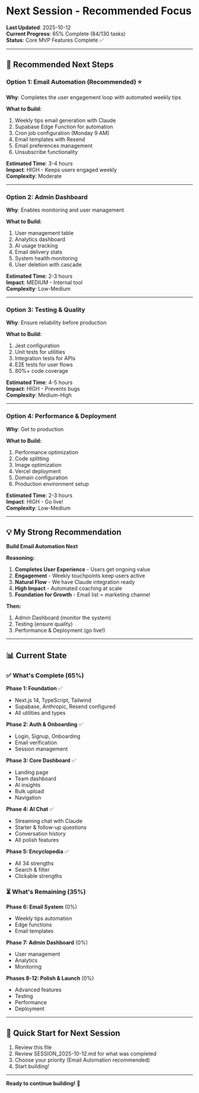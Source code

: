 # Next Session - Recommended Focus

**Last Updated**: 2025-10-12  
**Current Progress**: 65% Complete (84/130 tasks)  
**Status**: Core MVP Features Complete ✅

---

## 🎯 Recommended Next Steps

### Option 1: Email Automation (Recommended) ⭐

**Why**: Completes the user engagement loop with automated weekly tips

**What to Build:**
1. Weekly tips email generation with Claude
2. Supabase Edge Function for automation
3. Cron job configuration (Monday 9 AM)
4. Email templates with Resend
5. Email preferences management
6. Unsubscribe functionality

**Estimated Time**: 3-4 hours  
**Impact**: HIGH - Keeps users engaged weekly  
**Complexity**: Moderate

---

### Option 2: Admin Dashboard

**Why**: Enables monitoring and user management

**What to Build:**
1. User management table
2. Analytics dashboard
3. AI usage tracking
4. Email delivery stats
5. System health monitoring
6. User deletion with cascade

**Estimated Time**: 2-3 hours  
**Impact**: MEDIUM - Internal tool  
**Complexity**: Low-Medium

---

### Option 3: Testing & Quality

**Why**: Ensure reliability before production

**What to Build:**
1. Jest configuration
2. Unit tests for utilities
3. Integration tests for APIs
4. E2E tests for user flows
5. 80%+ code coverage

**Estimated Time**: 4-5 hours  
**Impact**: HIGH - Prevents bugs  
**Complexity**: Medium-High

---

### Option 4: Performance & Deployment

**Why**: Get to production

**What to Build:**
1. Performance optimization
2. Code splitting
3. Image optimization
4. Vercel deployment
5. Domain configuration
6. Production environment setup

**Estimated Time**: 2-3 hours  
**Impact**: HIGH - Go live!  
**Complexity**: Low-Medium

---

## 💡 My Strong Recommendation

**Build Email Automation Next**

**Reasoning:**
1. **Completes User Experience** - Users get ongoing value
2. **Engagement** - Weekly touchpoints keep users active
3. **Natural Flow** - We have Claude integration ready
4. **High Impact** - Automated coaching at scale
5. **Foundation for Growth** - Email list = marketing channel

**Then:**
1. Admin Dashboard (monitor the system)
2. Testing (ensure quality)
3. Performance & Deployment (go live!)

---

## 📊 Current State

### ✅ What's Complete (65%)

**Phase 1: Foundation** ✅
- Next.js 14, TypeScript, Tailwind
- Supabase, Anthropic, Resend configured
- All utilities and types

**Phase 2: Auth & Onboarding** ✅
- Login, Signup, Onboarding
- Email verification
- Session management

**Phase 3: Core Dashboard** ✅
- Landing page
- Team dashboard
- AI insights
- Bulk upload
- Navigation

**Phase 4: AI Chat** ✅
- Streaming chat with Claude
- Starter & follow-up questions
- Conversation history
- All polish features

**Phase 5: Encyclopedia** ✅
- All 34 strengths
- Search & filter
- Clickable strengths

### ⏳ What's Remaining (35%)

**Phase 6: Email System** (0%)
- Weekly tips automation
- Edge functions
- Email templates

**Phase 7: Admin Dashboard** (0%)
- User management
- Analytics
- Monitoring

**Phases 8-12: Polish & Launch** (0%)
- Advanced features
- Testing
- Performance
- Deployment

---

## 🚀 Quick Start for Next Session

1. Review this file
2. Review SESSION_2025-10-12.md for what was completed
3. Choose your priority (Email Automation recommended)
4. Start building!

---

**Ready to continue building!** 📧